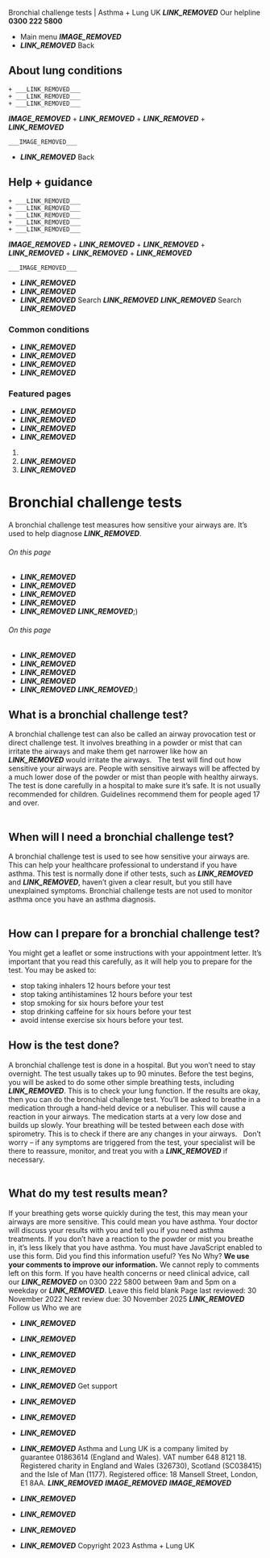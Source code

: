 
Bronchial challenge tests | Asthma + Lung UK
 ___LINK_REMOVED___
 Our helpline **0300 222 5800**
* Main menu
___IMAGE_REMOVED___
* ___LINK_REMOVED___
 Back
 
## About lung conditions
	+ ___LINK_REMOVED___
	+ ___LINK_REMOVED___
	+ ___LINK_REMOVED___
___IMAGE_REMOVED___
	+ ___LINK_REMOVED___
	+ ___LINK_REMOVED___
	+ ___LINK_REMOVED___
	
	
	___IMAGE_REMOVED___
* ___LINK_REMOVED___
 Back
 
## Help + guidance
	+ ___LINK_REMOVED___
	+ ___LINK_REMOVED___
	+ ___LINK_REMOVED___
	+ ___LINK_REMOVED___
	+ ___LINK_REMOVED___
___IMAGE_REMOVED___
	+ ___LINK_REMOVED___
	+ ___LINK_REMOVED___
	+ ___LINK_REMOVED___
	+ ___LINK_REMOVED___
	+ ___LINK_REMOVED___
	
	
	___IMAGE_REMOVED___
* ___LINK_REMOVED___
* ___LINK_REMOVED___
* ___LINK_REMOVED___
Search
___LINK_REMOVED___ 
 ___LINK_REMOVED___
Search
___LINK_REMOVED___
### Common conditions
* ___LINK_REMOVED___
* ___LINK_REMOVED___
* ___LINK_REMOVED___
* ___LINK_REMOVED___
### Featured pages
* ___LINK_REMOVED___
* ___LINK_REMOVED___
* ___LINK_REMOVED___
* ___LINK_REMOVED___
1. 
3. ___LINK_REMOVED___
5. ___LINK_REMOVED___
# Bronchial challenge tests
A bronchial challenge test measures how sensitive your airways are. It’s used to help diagnose ___LINK_REMOVED___.
###### On this page
* ___LINK_REMOVED___
* ___LINK_REMOVED___
* ___LINK_REMOVED___
* ___LINK_REMOVED___
* ___LINK_REMOVED___
___LINK_REMOVED___;) 
###### On this page
* ___LINK_REMOVED___
* ___LINK_REMOVED___
* ___LINK_REMOVED___
* ___LINK_REMOVED___
* ___LINK_REMOVED___
___LINK_REMOVED___;) 
## What is a bronchial challenge test?
A bronchial challenge test can also be called an airway provocation test or direct challenge test.
It involves breathing in a powder or mist that can irritate the airways and make them get narrower like how an ___LINK_REMOVED___ would irritate the airways.  
The test will find out how sensitive your airways are. People with sensitive airways will be affected by a much lower dose of the powder or mist than people with healthy airways.
The test is done carefully in a hospital to make sure it’s safe. It is not usually recommended for children. Guidelines recommend them for people aged 17 and over.  
 
## When will I need a bronchial challenge test?
A bronchial challenge test is used to see how sensitive your airways are. This can help your healthcare professional to understand if you have asthma. This test is normally done if other tests, such as ___LINK_REMOVED___ and ___LINK_REMOVED___, haven’t given a clear result, but you still have unexplained symptoms.
Bronchial challenge tests are not used to monitor asthma once you have an asthma diagnosis.   
 
## How can I prepare for a bronchial challenge test?
You might get a leaflet or some instructions with your appointment letter. It’s important that you read this carefully, as it will help you to prepare for the test.
You may be asked to:  
* stop taking inhalers 12 hours before your test
* stop taking antihistamines 12 hours before your test
* stop smoking for six hours before your test
* stop drinking caffeine for six hours before your test
* avoid intense exercise six hours before your test.
## How is the test done?
A bronchial challenge test is done in a hospital. But you won’t need to stay overnight. The test usually takes up to 90 minutes.
Before the test begins, you will be asked to do some other simple breathing tests, including ___LINK_REMOVED___. This is to check your lung function. If the results are okay, then you can do the bronchial challenge test.
You’ll be asked to breathe in a medication through a hand-held device or a nebuliser. This will cause a reaction in your airways. The medication starts at a very low dose and builds up slowly.
Your breathing will be tested between each dose with spirometry. This is to check if there are any changes in your airways.  
Don’t worry – if any symptoms are triggered from the test, your specialist will be there to reassure, monitor, and treat you with a ___LINK_REMOVED___ if necessary.   
 
## What do my test results mean?
If your breathing gets worse quickly during the test, this may mean your airways are more sensitive. This could mean you have asthma. Your doctor will discuss your results with you and tell you if you need asthma treatments.
If you don’t have a reaction to the powder or mist you breathe in, it’s less likely that you have asthma.
You must have JavaScript enabled to use this form.
Did you find this information useful?
Yes
No
Why?
**We use your comments to improve our information.** We cannot reply to comments left on this form. If you have health concerns or need clinical advice, call our ___LINK_REMOVED___ on 0300 222 5800 between 9am and 5pm on a weekday or ___LINK_REMOVED___.
Leave this field blank
Page last reviewed: 
30 November 2022
Next review due: 
30 November 2025
 ___LINK_REMOVED___
Follow us
 Who we are
 
* ___LINK_REMOVED___
* ___LINK_REMOVED___
* ___LINK_REMOVED___
* ___LINK_REMOVED___
* ___LINK_REMOVED___
 Get support
 
* ___LINK_REMOVED___
* ___LINK_REMOVED___
* ___LINK_REMOVED___
* ___LINK_REMOVED___
Asthma and Lung UK is a company limited by guarantee 01863614 (England and Wales). VAT number 648 8121 18.
Registered charity in England and Wales (326730), Scotland (SC038415) and the Isle of Man (1177). Registered office: 18 Mansell Street, London, E1 8AA.
___LINK_REMOVED___
___IMAGE_REMOVED___
___IMAGE_REMOVED___
* ___LINK_REMOVED___
* ___LINK_REMOVED___
* ___LINK_REMOVED___
* ___LINK_REMOVED___
 Copyright 2023 Asthma + Lung UK
 
